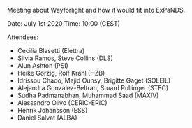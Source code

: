 Meeting about Wayforlight and how it would fit into ExPaNDS.

Date: July 1st 2020
Time: 10:00 (CEST)

Attendees: 
- Cecilia Blasetti (Elettra)
- Silvia Ramos, Steve Collins (DLS)
- Alun Ashton (PSI)
- Heike Görzig, Rolf Krahl (HZB)
- Idrissou Chado, Majid Ounsy, Brigitte Gaget (SOLEIL)
- Alejandra González-Beltran, Stuard Pullinger (STFC)
- Sudha Padmanabhan, Muhammad Saad (MAXIV)
- Alessandro Olivo (CERIC-ERIC)
- Henrik Johansson (ESS)
- Daniel Salvat (ALBA)
